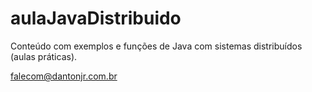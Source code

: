 # aulaJavaDistribuido
Conteúdo com exemplos e funções de Java com sistemas distribuídos (aulas práticas).


falecom@dantonjr.com.br
